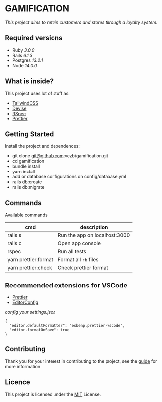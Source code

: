 # GAMIFICATION

_This project aims to retain customers and stores through a loyalty system._

## Required versions

- Ruby _3.0.0_
- Rails _6.1.3_
- Postgres _13.2.1_
- Node _14.0.0_

## What is inside?

This project uses lot of stuff as:

- [TailwindCSS](https://tailwindcss.com/)
- [Devise](https://github.com/heartcombo/devise)
- [RSpec](https://github.com/rspec/rspec-rails)
- [Prettier](https://github.com/prettier/plugin-ruby)

## Getting Started

Install the project and dependences:

- git clone git@github.com:vczb/gamification.git
- cd gamification
- bundle install
- yarn install
- add or database configurations on config/database.yml
- rails db:create
- rails db:migrate

## Commands

Available commands

| cmd                  | description                   |
| -------------------- | ----------------------------- |
| rails s              | Run the app on localhost:3000 |
| rails c              | Open app console              |
| rspec                | Run all tests                 |
| yarn prettier:format | Format all `rb` files         |
| yarn prettier:check  | Check prettier format         |

## Recommended extensions for VSCode

- [Prettier](https://marketplace.visualstudio.com/items?itemName=esbenp.prettier-vscode)
- [EditorConfig](https://marketplace.visualstudio.com/items?itemName=EditorConfig.EditorConfig)

_config your settings.json_

```
{
  "editor.defaultFormatter": "esbenp.prettier-vscode",
  "editor.formatOnSave": true
}
```

## Contributing

Thank you for your interest in contributing to the project, see the [guide](./CONTRIBUTING.md) for more information

## Licence

This project is licensed under the [MIT](./LICENSE) License.

